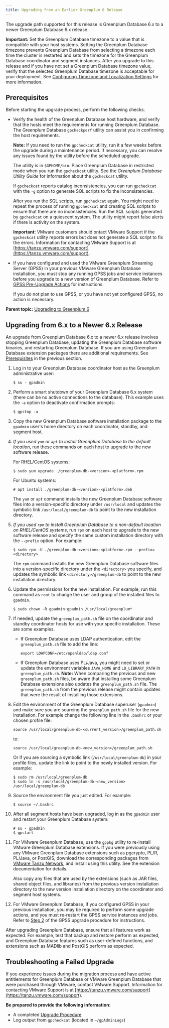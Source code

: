 ```yaml
---
title: Upgrading from an Earlier Greenplum 6 Release 
---
```


The upgrade path supported for this release is Greenplum Database 6.x to a newer Greenplum Database 6.x release.

**Important:** Set the Greenplum Database timezone to a value that is compatible with your host systems. Setting the Greenplum Database timezone prevents Greenplum Database from selecting a timezone each time the cluster is restarted and sets the timezone for the Greenplum Database coordinator and segment instances. After you upgrade to this release and if you have not set a Greenplum Database timezone value, verify that the selected Greenplum Database timezone is acceptable for your deployment. See [Configuring Timezone and Localization Settings](localization.html) for more information.

## <a id="gpdb_prereq"></a>Prerequisites 

Before starting the upgrade process, perform the following checks.

-   Verify the health of the Greenplum Database host hardware, and verify that the hosts meet the requirements for running Greenplum Database. The Greenplum Database `gpcheckperf` utility can assist you in confirming the host requirements.

    **Note:** If you need to run the `gpcheckcat` utility, run it a few weeks before the upgrade during a maintenance period. If necessary, you can resolve any issues found by the utility before the scheduled upgrade.

    The utility is in `$GPHOME/bin`. Place Greenplum Database in restricted mode when you run the `gpcheckcat` utility. See the *Greenplum Database Utility Guide* for information about the `gpcheckcat` utility.

    If `gpcheckcat` reports catalog inconsistencies, you can run `gpcheckcat` with the `-g` option to generate SQL scripts to fix the inconsistencies.

    After you run the SQL scripts, run `gpcheckcat` again. You might need to repeat the process of running `gpcheckcat` and creating SQL scripts to ensure that there are no inconsistencies. Run the SQL scripts generated by `gpcheckcat` on a quiescent system. The utility might report false alerts if there is activity on the system.

    **Important:** VMware customers should ontact VMware Support if the `gpcheckcat` utility reports errors but does not generate a SQL script to fix the errors. Information for contacting VMware Support is at [https://tanzu.vmware.com/support](https://tanzu.vmware.com/support).

-   If you have configured and used the VMware Greenplum Streaming Server \(GPSS\) in your previous VMware Greenplum Database installation, you must stop any running GPSS jobs and service instances before you upgrade to a new version of Greenplum Database. Refer to [GPSS Pre-Upgrade Actions](https://docs.vmware.com/en/VMware-Tanzu-Greenplum-Streaming-Server/1.7/greenplum-streaming-server/GUID-upgrading-gpss.html#step1-gpss-pre-upgrade-actions) for instructions.

    If you do not plan to use GPSS, or you have not yet configured GPSS, no action is necessary.


**Parent topic:** [Upgrading to Greenplum 6](upgrade_intro.html)

## <a id="topic17"></a>Upgrading from 6.x to a Newer 6.x Release 

An upgrade from Greenplum Database 6.x to a newer 6.x release involves stopping Greenplum Database, updating the Greenplum Database software binaries, and restarting Greenplum Database. If you are using Greenplum Database extension packages there are additional requirements. See [Prerequisites](#gpdb_prereq) in the previous section.

1.  Log in to your Greenplum Database coordinator host as the Greenplum administrative user:

    ```
    $ su - gpadmin
    ```

2.  Perform a smart shutdown of your Greenplum Database 6.x system \(there can be no active connections to the database\). This example uses the `-a` option to deactivate confirmation prompts:

    ```
    $ gpstop -a
    ```

3.  Copy the new Greenplum Database software installation package to the `gpadmin` user's home directory on each coordinator, standby, and segment host.
4.  *If you used `yum` or `apt` to install Greenplum Database to the default location*, run these commands on each host to upgrade to the new software release.

    For RHEL/CentOS systems:

    ```
    $ sudo yum upgrade ./greenplum-db-<version>-<platform>.rpm
    ```

    For Ubuntu systems:

    ```
    # apt install ./greenplum-db-<version>-<platform>.deb
    ```

    The `yum` or `apt` command installs the new Greenplum Database software files into a version-specific directory under `/usr/local` and updates the symbolic link `/usr/local/greenplum-db` to point to the new installation directory.

5.  *If you used `rpm` to install Greenplum Database to a non-default location on RHEL/CentOS systems*, run `rpm` on each host to upgrade to the new software release and specify the same custom installation directory with the `--prefix` option. For example:

    ```
    $ sudo rpm -U ./greenplum-db-<version>-<platform>.rpm --prefix=<directory>
    ```

    The `rpm` command installs the new Greenplum Database software files into a version-specific directory under the `<directory>` you specify, and updates the symbolic link `<directory>/greenplum-db` to point to the new installation directory.

6.  Update the permissions for the new installation. For example, run this command as `root` to change the user and group of the installed files to `gpadmin`.

    ```
    $ sudo chown -R gpadmin:gpadmin /usr/local/greenplum*
    ```

7.  If needed, update the `greenplum_path.sh` file on the coordinator and standby coordinator hosts for use with your specific installation. These are some examples.
    -   If Greenplum Database uses LDAP authentication, edit the `greenplum_path.sh` file to add the line:

        ```
        export LDAPCONF=/etc/openldap/ldap.conf
        ```
    -   If Greenplum Database uses PL/Java, you might need to set or update the environment variables `JAVA_HOME` and `LD_LIBRARY_PATH` in `greenplum_path.sh`.
    **Note:** When comparing the previous and new `greenplum_path.sh` files, be aware that installing some Greenplum Database extensions also updates the `greenplum_path.sh` file. The `greenplum_path.sh` from the previous release might contain updates that were the result of installing those extensions.

8.  Edit the environment of the Greenplum Database superuser \(`gpadmin`\) and make sure you are sourcing the `greenplum_path.sh` file for the new installation. For example change the following line in the `.bashrc` or your chosen profile file:

    ```
    source /usr/local/greenplum-db-<current_version>/greenplum_path.sh
    ```

    to:

    ```
    source /usr/local/greenplum-db-<new_version>/greenplum_path.sh
    ```

    Or if you are sourcing a symbolic link \(`/usr/local/greenplum-db`\) in your profile files, update the link to point to the newly installed version. For example:

    ```
    $ sudo rm /usr/local/greenplum-db
    $ sudo ln -s /usr/local/greenplum-db-<new_version> /usr/local/greenplum-db
    ```

9.  Source the environment file you just edited. For example:

    ```
    $ source ~/.bashrc
    ```

10. After all segment hosts have been upgraded, log in as the `gpadmin` user and restart your Greenplum Database system:

    ```
    # su - gpadmin
    $ gpstart
    ```

11. For VMware Greenplum Database, use the `gppkg` utility to re-install VMware Greenplum Database extensions. If you were previously using any VMware Greenplum Database extensions such as pgcrypto, PL/R, PL/Java, or PostGIS, download the corresponding packages from [VMware Tanzu Network](https://network.pivotal.io/products/pivotal-gpdb), and install using this utility. See the extension documentation for details.

    Also copy any files that are used by the extensions \(such as JAR files, shared object files, and libraries\) from the previous version installation directory to the new version installation directory on the coordinator and segment host systems.

13. For VMware Greenplum Database, if you configured GPSS in your previous installation, you may be required to perform some upgrade actions, and you must re-restart the GPSS service instances and jobs. Refer to [Step 2](https://docs.vmware.com/en/VMware-Tanzu-Greenplum-Streaming-Server/1.7/greenplum-streaming-server/GUID-upgrading-gpss.html#step2-upgrading-gpss) of the GPSS upgrade procedure for instructions.

After upgrading Greenplum Database, ensure that all features work as expected. For example, test that backup and restore perform as expected, and Greenplum Database features such as user-defined functions, and extensions such as MADlib and PostGIS perform as expected.

## <a id="topic_zbx_szy_kbb"></a>Troubleshooting a Failed Upgrade 

If you experience issues during the migration process and have active entitlements for Greenplum Database or VMware Greenplum Database that were purchased through VMware, contact VMware Support. Information for contacting VMware Support is at [https://tanzu.vmware.com/support](https://tanzu.vmware.com/support).

**Be prepared to provide the following information:**

-   A completed [Upgrade Procedure](#topic17)
-   Log output from `gpcheckcat` \(located in `~/gpAdminLogs`\)

